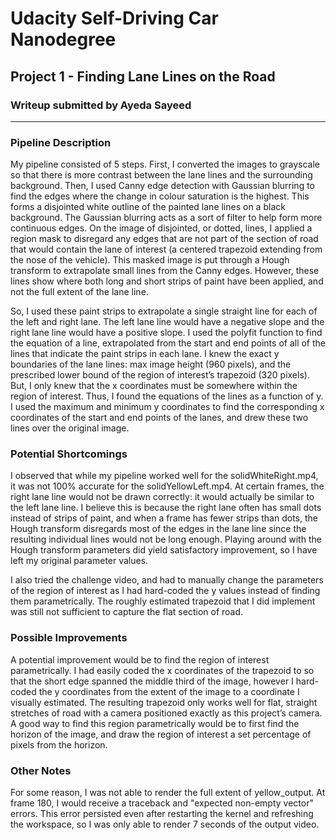# Udacity Self-Driving Car Nanodegree

## Project 1 - Finding Lane Lines on the Road

### Writeup submitted by Ayeda Sayeed


---

### Pipeline Description

My pipeline consisted of 5 steps. First, I converted the images to grayscale so that there is more contrast between the lane lines and the
surrounding background. Then, I used Canny edge detection with Gaussian blurring to find the edges where the change in colour saturation is
the highest. This forms a disjointed white outline of the painted lane lines on a black background. The Gaussian blurring acts as a sort of
filter to help form more continuous edges. On the image of disjointed, or dotted, lines, I applied a region mask to disregard any edges
that are not part of the section of road that would contain the lane of interest (a centered trapezoid extending from the nose of the
vehicle). This masked image is put through a Hough transform to extrapolate small lines from the Canny edges. However, these lines show
where both long and short strips of paint have been applied, and not the full extent of the lane line. 

So, I used these paint strips to extrapolate a single straight line for each of the left and right lane. The left lane line would have a
negative slope and the right lane line would have a positive slope. I used the polyfit function to find the equation of a line,
extrapolated from the start and end points of all of the lines that indicate the paint strips in each lane. I knew the exact y boundaries
of the lane lines: max image height (960 pixels), and the prescribed lower bound of the region of interest’s trapezoid (320 pixels). But, I
only knew that the x coordinates must be somewhere within the region of interest. Thus, I found the equations of the lines as a function of
y. I used the maximum and minimum y coordinates to find the corresponding x coordinates of the start and end points of the lanes, and drew
these two lines over the original image. 


### Potential Shortcomings

I observed that while my pipeline worked well for the solidWhiteRight.mp4, it was not 100% accurate for the solidYellowLeft.mp4. At certain
frames, the right lane line would not be drawn correctly: it would actually be similar to the left lane line. I believe this is because the
right lane often has small dots instead of strips of paint, and when a frame has fewer strips than dots, the Hough transform disregards
most of the edges in the lane line since the resulting individual lines would not be long enough. Playing around with the Hough transform parameters did yield satisfactory improvement, so I have left my original parameter values.

I also tried the challenge video, and had to manually change the parameters of the region of interest as I had hard-coded the y values
instead of finding them parametrically. The roughly estimated trapezoid that I did implement was still not sufficient to capture the flat
section of road.


### Possible Improvements

A potential improvement would be to find the region of interest parametrically. I had easily coded the x coordinates of the trapezoid to so
that the short edge spanned the middle third of the image, however I hard-coded the y coordinates from the extent of the image to a
coordinate I visually estimated. The resulting trapezoid only works well for flat, straight stretches of road with a camera positioned
exactly as this project’s camera. A good way to find this region parametrically would be to first find the horizon of the image, and draw
the region of interest a set percentage of pixels from the horizon.


### Other Notes

For some reason, I was not able to render the full extent of yellow_output. At frame 180, I would receive a traceback and "expected non-empty vector" errors. This error persisted even after restarting the kernel and refreshing the workspace, so I was only able to render 7 seconds of the output video.  